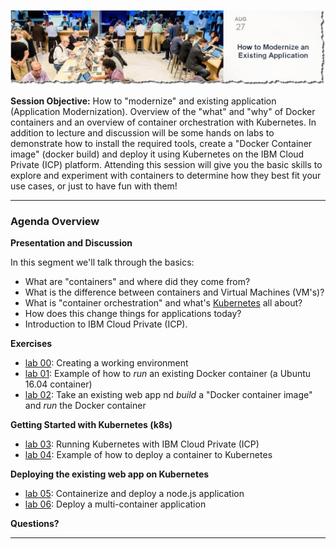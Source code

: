 

![](images/repo-cover.jpg)

**Session Objective:**  How to "modernize" and existing application (Application Modernization). Overview of the "what" and "why" of Docker containers and an overview of container orchestration with Kubernetes. In addition to lecture and discussion will be some hands on labs to demonstrate how to install the required tools, create a "Docker Container image" (docker build) and deploy it using Kubernetes on the IBM Cloud Private (ICP) platform. Attending this session will give you the basic skills to explore and experiment with containers to determine how they best fit your use cases, or just to have fun with them!

---

### Agenda Overview

**Presentation and Discussion**

In this segment we'll talk through the basics:
- What are "containers" and where did they come from?
- What is the difference between containers and Virtual Machines (VM's)?
- What is "container orchestration" and what's [Kubernetes](https://kubernetes.io/) all about?
- How does this change things for applications today?
- Introduction to IBM Cloud Private (ICP).

**Exercises**

- [lab 00](lab00/README.md): Creating a working environment
- [lab 01](lab01/README.md): Example of how to *run* an existing Docker container (a Ubuntu 16.04 container)
- [lab 02](lab02/README.md): Take an existing web app nd *build* a "Docker container image" and *run* the Docker container

**Getting Started with Kubernetes (k8s)**

- [lab 03](lab03/README.md): Running Kubernetes with IBM Cloud Private (ICP)
- [lab 04](lab04/README.md): Example of how to deploy a container to Kubernetes

**Deploying the existing web app on Kubernetes**

- [lab 05](lab05/README.md): Containerize and deploy a node.js application
- [lab 06](lab06/README.md): Deploy a multi-container application


**Questions?**

---
